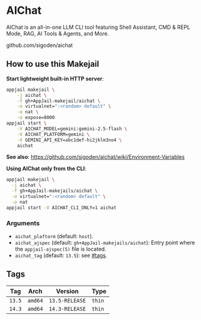 # AIChat

AIChat is an all-in-one LLM CLI tool featuring Shell Assistant, CMD & REPL Mode, RAG, AI Tools & Agents, and More.

github.com/sigoden/aichat

## How to use this Makejail

**Start lightweight built-in HTTP server**:

```sh
appjail makejail \
    -j aichat \
    -f gh+AppJail-makejail/aichat \
    -o virtualnet=":<random> default" \
    -o nat \
    -o expose=8000
appjail start \
    -V AICHAT_MODEL=gemini:gemini-2.5-flash \
    -V AICHAT_PLATFORM=gemini \
    -V GEMINI_API_KEY=abc1def-hi2jklm3no4 \
    aichat
```

**See also**: https://github.com/sigoden/aichat/wiki/Environment-Variables

**Using AIChat only from the CLI**:

```sh
appjail makejail \
  -j aichat \
  -f gh+AppJail-makejails/aichat \
  -o virtualnet=":<random> default" \
  -o nat
appjail start -V AICHAT_CLI_ONLY=1 aichat
```

### Arguments

* `aichat_plaftorm` (default: `host`).
* `aichat_ajspec` (default: `gh+AppJail-makejails/aichat`): Entry point where the `appjail-ajspec(5)` file is located.
* `aichat_tag` (default: `13.5`): see [#tags](#tags).

## Tags

| Tag           | Arch    | Version            | Type   |
| ------------- | --------| ------------------ | ------ |
| `13.5`    | `amd64` | `13.5-RELEASE` | `thin` |
| `14.3`    | `amd64` | `14.3-RELEASE` | `thin` |
